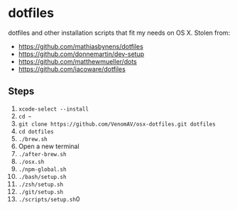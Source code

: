 # dotfiles
dotfiles and other installation scripts that fit my needs on OS X. Stolen from:

- https://github.com/mathiasbynens/dotfiles
- https://github.com/donnemartin/dev-setup
- https://github.com/matthewmueller/dots
- https://github.com/iacoware/dotfiles

## Steps

1. `xcode-select --install`
1. `cd ~`
1. `git clone https://github.com/VenomAV/osx-dotfiles.git dotfiles`
1. `cd dotfiles`
1. `./brew.sh`
1. Open a new terminal
1. `./after-brew.sh`
1. `./osx.sh`
1. `./npm-global.sh`
1. `./bash/setup.sh`
1. `./zsh/setup.sh`
1. `./git/setup.sh`
1. `./scripts/setup.sh`0